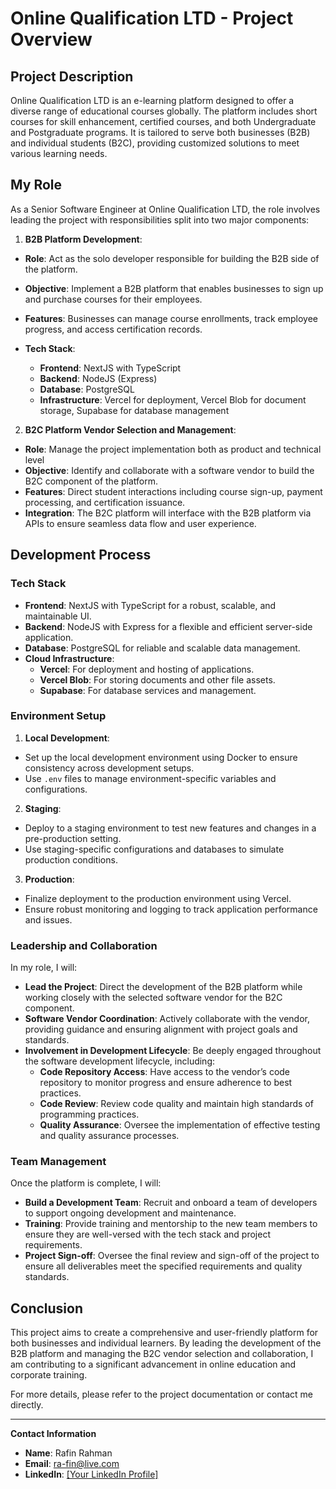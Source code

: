 # Online Qualification LTD - Project Overview

## Project Description

Online Qualification LTD is an e-learning platform designed to offer a diverse range of educational courses globally. The platform includes short courses for skill enhancement, certified courses, and both Undergraduate and Postgraduate programs. It is tailored to serve both businesses (B2B) and individual students (B2C), providing customized solutions to meet various learning needs.

## My Role

As a Senior Software Engineer at Online Qualification LTD, the role involves leading the project with responsibilities split into two major components:

1. **B2B Platform Development**:
  
  - **Role**: Act as the solo developer responsible for building the B2B side of the platform.
    
  - **Objective**: Implement a B2B platform that enables businesses to sign up and purchase courses for their employees.
    
  - **Features**: Businesses can manage course enrollments, track employee progress, and access certification records.
    
  - **Tech Stack**:
    
    - **Frontend**: NextJS with TypeScript
    - **Backend**: NodeJS (Express)
    - **Database**: PostgreSQL
    - **Infrastructure**: Vercel for deployment, Vercel Blob for document storage, Supabase for database management
2. **B2C Platform Vendor Selection and Management**:
  
  - **Role**: Manage the project implementation both as product and technical level
  - **Objective**: Identify and collaborate with a software vendor to build the B2C component of the platform.
  - **Features**: Direct student interactions including course sign-up, payment processing, and certification issuance.
  - **Integration**: The B2C platform will interface with the B2B platform via APIs to ensure seamless data flow and user experience.

## Development Process

### Tech Stack

- **Frontend**: NextJS with TypeScript for a robust, scalable, and maintainable UI.
- **Backend**: NodeJS with Express for a flexible and efficient server-side application.
- **Database**: PostgreSQL for reliable and scalable data management.
- **Cloud Infrastructure**:
  - **Vercel**: For deployment and hosting of applications.
  - **Vercel Blob**: For storing documents and other file assets.
  - **Supabase**: For database services and management.

### Environment Setup

1. **Local Development**:
  
  - Set up the local development environment using Docker to ensure consistency across development setups.
  - Use `.env` files to manage environment-specific variables and configurations.
2. **Staging**:
  
  - Deploy to a staging environment to test new features and changes in a pre-production setting.
  - Use staging-specific configurations and databases to simulate production conditions.
3. **Production**:
  
  - Finalize deployment to the production environment using Vercel.
  - Ensure robust monitoring and logging to track application performance and issues.

### Leadership and Collaboration

In my role, I will:

- **Lead the Project**: Direct the development of the B2B platform while working closely with the selected software vendor for the B2C component.
- **Software Vendor Coordination**: Actively collaborate with the vendor, providing guidance and ensuring alignment with project goals and standards.
- **Involvement in Development Lifecycle**: Be deeply engaged throughout the software development lifecycle, including:
  - **Code Repository Access**: Have access to the vendor’s code repository to monitor progress and ensure adherence to best practices.
  - **Code Review**: Review code quality and maintain high standards of programming practices.
  - **Quality Assurance**: Oversee the implementation of effective testing and quality assurance processes.

### Team Management

Once the platform is complete, I will:

- **Build a Development Team**: Recruit and onboard a team of developers to support ongoing development and maintenance.
- **Training**: Provide training and mentorship to the new team members to ensure they are well-versed with the tech stack and project requirements.
- **Project Sign-off**: Oversee the final review and sign-off of the project to ensure all deliverables meet the specified requirements and quality standards.

## Conclusion

This project aims to create a comprehensive and user-friendly platform for both businesses and individual learners. By leading the development of the B2B platform and managing the B2C vendor selection and collaboration, I am contributing to a significant advancement in online education and corporate training.

For more details, please refer to the project documentation or contact me directly.

---

**Contact Information**

- **Name**: Rafin Rahman
- **Email**: ra-fin@live.com
- **LinkedIn**: [[Your LinkedIn Profile]](http://linkedin.com/in/rafin-rahman/)
